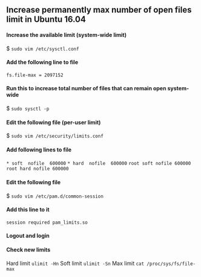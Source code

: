 ## Increase permanently max number of open files limit in Ubuntu 16.04

#### Increase the available limit (system-wide limit)
$ `sudo vim /etc/sysctl.conf`

#### Add the following line to file
`fs.file-max = 2097152`

#### Run this to increase total number of files that can remain open system-wide
$ `sudo sysctl -p`

#### Edit the following file (per-user limit)
$ `sudo vim /etc/security/limits.conf`

#### Add following lines to file
`* soft  nofile  600000`
`* hard  nofile  600000`
`root soft nofile 600000`
`root hard nofile 600000`

#### Edit the following file
$ `sudo vim /etc/pam.d/common-session`

#### Add this line to it
`session required pam_limits.so`

#### Logout and login

#### Check new limits
Hard limit `ulimit -Hn`
Soft limit `ulimit -Sn`
Max limit `cat /proc/sys/fs/file-max`
